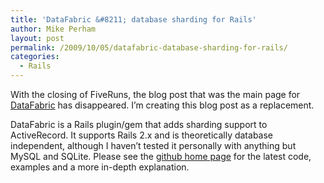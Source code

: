 ```yaml
---
title: 'DataFabric &#8211; database sharding for Rails'
author: Mike Perham
layout: post
permalink: /2009/10/05/datafabric-database-sharding-for-rails/
categories:
  - Rails
---
```

With the closing of FiveRuns, the blog post that was the main page for [DataFabric][1] has disappeared. I&#8217;m creating this blog post as a replacement.

DataFabric is a Rails plugin/gem that adds sharding support to ActiveRecord. It supports Rails 2.x and is theoretically database independent, although I haven&#8217;t tested it personally with anything but MySQL and SQLite. Please see the [github home page][1] for the latest code, examples and a more in-depth explanation.

 [1]: http://github.com/mperham/data_fabric
